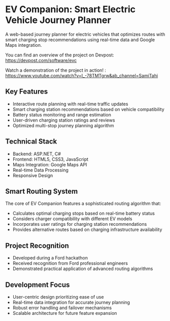 # **EV Companion: Smart Electric Vehicle Journey Planner**

A web-based journey planner for electric vehicles that optimizes routes with smart charging stop recommendations using real-time data and Google Maps integration.

You can find an overview of the project on Devpost: https://devpost.com/software/evc

Watch a demonstration of the project in action! : https://www.youtube.com/watch?v=I_-78TMTgrw&ab_channel=SamiTahi

## **Key Features**
- Interactive route planning with real-time traffic updates
- Smart charging station recommendations based on vehicle compatibility
- Battery status monitoring and range estimation
- User-driven charging station ratings and reviews
- Optimized multi-stop journey planning algorithm

## **Technical Stack**
- Backend: ASP.NET, C#
- Frontend: HTML5, CSS3, JavaScript
- Maps Integration: Google Maps API
- Real-time Data Processing
- Responsive Design

## **Smart Routing System**
The core of EV Companion features a sophisticated routing algorithm that:
- Calculates optimal charging stops based on real-time battery status
- Considers charger compatibility with different EV models
- Incorporates user ratings for charging station recommendations
- Provides alternative routes based on charging infrastructure availability

## **Project Recognition**
- Developed during a Ford hackathon
- Received recognition from Ford professional engineers
- Demonstrated practical application of advanced routing algorithms

## **Development Focus**
- User-centric design prioritizing ease of use
- Real-time data integration for accurate journey planning
- Robust error handling and failover mechanisms
- Scalable architecture for future feature expansion

